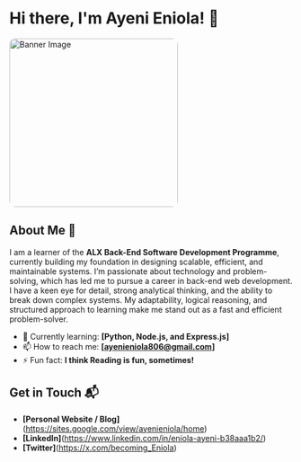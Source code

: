 # Hi there, I'm Ayeni Eniola! 👋

<img src="https://github.com/user-attachments/assets/07b59554-58e4-4a7b-b9d3-a1b87cd277ff" alt="Banner Image" width="300" style="border-radius: 10px;" />

## About Me 🚀

I am a learner of the **ALX Back-End Software Development Programme**, currently building my foundation in designing scalable, efficient, and maintainable systems. I’m passionate about technology and problem-solving, which has led me to pursue a career in back-end web development. I have a keen eye for detail, strong analytical thinking, and the ability to break down complex systems. My adaptability, logical reasoning, and structured approach to learning make me stand out as a fast and efficient problem-solver.

- 🌱 Currently learning: **[Python, Node.js, and Express.js]**
- 📫 How to reach me: **[ayenieniola806@gmail.com]**
- ⚡ Fun fact: **I think Reading is fun, sometimes!**


## Get in Touch 📬

- **[Personal Website / Blog]**(https://sites.google.com/view/ayenieniola/home)
- **[LinkedIn]**(https://www.linkedin.com/in/eniola-ayeni-b38aaa1b2/)
- **[Twitter]**(https://x.com/becoming_Eniola)


